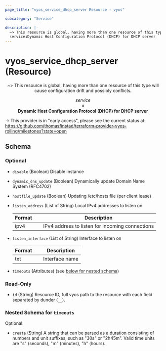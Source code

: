 ```yaml
---
page_title: "vyos_service_dhcp_server Resource - vyos"

subcategory: "Service"

description: |- 
  ~> This resource is global, having more than one resource of this type will cause configuration drift and possibly conflicts.
  service⯯Dynamic Host Configuration Protocol (DHCP) for DHCP server
---
```


# vyos_service_dhcp_server (Resource)
<center>

~> This resource is global, having more than one resource of this type will cause configuration drift and possibly conflicts.

*service*  
⯯  
**Dynamic Host Configuration Protocol (DHCP) for DHCP server**


</center>

-> This provider is in "early access", please see the current status at: https://github.com/thomasfinstad/terraform-provider-vyos-rolling/milestones?state=open

## Schema

### Optional

- `disable` (Boolean) Disable instance
- `dynamic_dns_update` (Boolean) Dynamically update Domain Name System (RFC4702)
- `hostfile_update` (Boolean) Updating /etc/hosts file (per client lease)
- `listen_address` (List of String) Local IPv4 addresses to listen on

    |Format  &emsp;|Description                                      |
    |----------|---------------------------------------------------|
    |ipv4    &emsp;|IPv4 address to listen for incoming connections  |
- `listen_interface` (List of String) Interface to listen on

    |Format  &emsp;|Description     |
    |----------|------------------|
    |txt     &emsp;|Interface name  |
- `timeouts` (Attributes) (see [below for nested schema](#nestedatt--timeouts))

### Read-Only

- `id` (String) Resource ID, full vyos path to the resource with each field separated by dunder (`__`).

<a id="nestedatt--timeouts"></a>
### Nested Schema for `timeouts`

Optional:

- `create` (String) A string that can be [parsed as a duration](https://pkg.go.dev/time#ParseDuration) consisting of numbers and unit suffixes, such as &#34;30s&#34; or &#34;2h45m&#34;. Valid time units are &#34;s&#34; (seconds), &#34;m&#34; (minutes), &#34;h&#34; (hours).  
